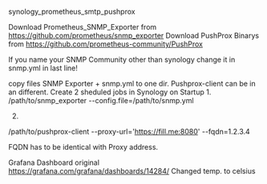synology_prometheus_smtp_pushprox

Download Prometheus_SNMP_Exporter from https://github.com/prometheus/snmp_exporter
Download PushProx Binarys from https://github.com/prometheus-community/PushProx

If you name your SNMP Community other than synology change it in snmp.yml in last line!

copy files SNMP Exporter + snmp.yml to one dir.
Pushprox-client can be in an different.
Create 2 sheduled jobs in Synology on Startup
1.
/path/to/snmp_exporter --config.file=/path/to/snmp.yml

2.
/path/to/pushprox-client --proxy-url='https://fill.me:8080' --fqdn=1.2.3.4

FQDN has to be identical with Proxy address.

Grafana Dashboard original https://grafana.com/grafana/dashboards/14284/
Changed temp. to celsius